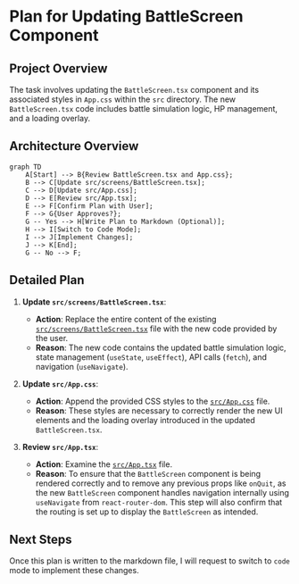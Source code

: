 # Plan for Updating BattleScreen Component

## Project Overview
The task involves updating the `BattleScreen.tsx` component and its associated styles in `App.css` within the `src` directory. The new `BattleScreen.tsx` code includes battle simulation logic, HP management, and a loading overlay.

## Architecture Overview

```mermaid
graph TD
    A[Start] --> B{Review BattleScreen.tsx and App.css};
    B --> C[Update src/screens/BattleScreen.tsx];
    C --> D[Update src/App.css];
    D --> E[Review src/App.tsx];
    E --> F[Confirm Plan with User];
    F --> G{User Approves?};
    G -- Yes --> H[Write Plan to Markdown (Optional)];
    H --> I[Switch to Code Mode];
    I --> J[Implement Changes];
    J --> K[End];
    G -- No --> F;
```

## Detailed Plan

1.  **Update `src/screens/BattleScreen.tsx`**:
    *   **Action**: Replace the entire content of the existing [`src/screens/BattleScreen.tsx`](src/screens/BattleScreen.tsx) file with the new code provided by the user.
    *   **Reason**: The new code contains the updated battle simulation logic, state management (`useState`, `useEffect`), API calls (`fetch`), and navigation (`useNavigate`).

2.  **Update `src/App.css`**:
    *   **Action**: Append the provided CSS styles to the [`src/App.css`](src/App.css) file.
    *   **Reason**: These styles are necessary to correctly render the new UI elements and the loading overlay introduced in the updated `BattleScreen.tsx`.

3.  **Review `src/App.tsx`**:
    *   **Action**: Examine the [`src/App.tsx`](src/App.tsx) file.
    *   **Reason**: To ensure that the `BattleScreen` component is being rendered correctly and to remove any previous props like `onQuit`, as the new `BattleScreen` component handles navigation internally using `useNavigate` from `react-router-dom`. This step will also confirm that the routing is set up to display the `BattleScreen` as intended.

## Next Steps
Once this plan is written to the markdown file, I will request to switch to `code` mode to implement these changes.
